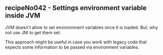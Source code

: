 recipeNo042 - Settings environment variable inside JVM
---

JVM doesn't allow to set environmnent variables once it is loaded. But, why not use JNI
to get them set.

This approach might be useful in case you work with legacy code that expects
some information to be passed via environment variables.


